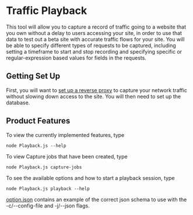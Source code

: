 # Traffic Playback

This tool will allow you to capture a record of traffic going to a website that you own without a delay to users accessing your site, in order to use that data to test out a beta site with accurate traffic flows for your site. You will be able to specify different types of requests to be captured, including setting a timeframe to start and stop recording and specifying specific or regular-expression based values for fields in the requests.

## Getting Set Up

First, you will want to [set up a reverse proxy](https://github.com/tacemonster/traffic-playback/tree/FeatureFreeze/setup.md) to capture your network traffic without slowing down access to the site. You will then need to set up the database.

## Product Features

To view the currently implemented features, type
```
node Playback.js --help
```

To view Capture jobs that have been created, type
```
node Playback.js capture-jobs
```

To see the available options and how to start a playback session, type
```
node Playback.js playback --help
```

[option.json](https://github.com/tacemonster/traffic-playback/blob/FeatureFreeze/options.json) contains an example of the correct json schema to use with the -c/--config-file and -j/--json flags.